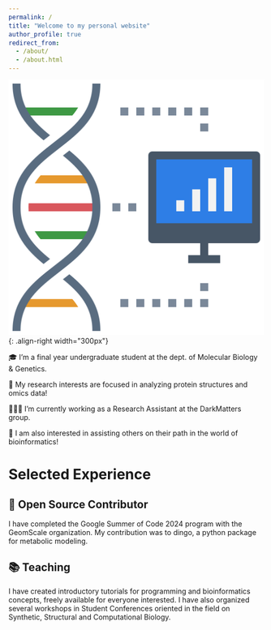 ```yaml
---
permalink: /
title: "Welcome to my personal website"
author_profile: true
redirect_from: 
  - /about/
  - /about.html
---
```



![](/files/computer-dna.png){: .align-right width="300px"}

🎓 I’m a final year undergraduate student at the dept. of Molecular Biology & Genetics.

🔬 My research interests are focused in analyzing protein structures and omics data!

👨🏻‍💻 I’m currently working as a Research Assistant at the DarkMatters group.

🚀 I am also interested in assisting others on their path in the world of bioinformatics!



# Selected Experience

## 🤖 Open Source Contributor

I have completed the Google Summer of Code 2024 program with the GeomScale organization.
My contribution was to dingo, a python package for metabolic modeling.

## 📚 Teaching

I have created introductory tutorials for programming and bioinformatics concepts, freely available for everyone interested.
I have also organized several workshops in Student Conferences oriented in the field on Synthetic, Structural 
and Computational Biology.
